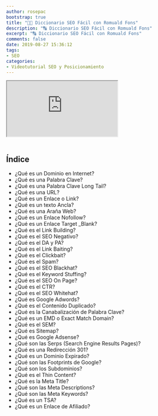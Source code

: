 ```yaml
---
author: rosepac
bootstrap: true
title: "👨‍🏫 Diccionario SEO Fácil con Romuald Fons"
description: "🔠 Diccionario SEO Fácil con Romuald Fons"
excerpt: "🔠 Diccionario SEO Fácil con Romuald Fons"
comments: false
date: 2019-08-27 15:36:12
tags:
- SEO
categories:
- Videotutorial SEO y Posicionamiento
---
```


<div class="embed-responsive embed-responsive-16by9">
  <iframe class="embed-responsive-item" src="https://www.youtube-nocookie.com/embed/videoseries?list=PLTlBeKQnFKtIU7Ap4jNX513lI1bC9m01X" allowfullscreen></iframe>
</div><br/>

## Índice
- ¿Qué es un Dominio en Internet?
- ¿Qué es una Palabra Clave?
- ¿Qué es una Palabra Clave Long Tail?
- ¿Qué es una URL?
- ¿Qué es un Enlace o Link?
- ¿Qué es un texto Ancla?
- ¿Qué es una Araña Web?
- ¿Qué es un Enlace Nofollow?
- ¿Qué es un Enlace Target _Blank?
- ¿Qué es el Link Building?
- ¿Qué es el SEO Negativo?
- ¿Qué es el DA y PA?
- ¿Qué es el Link Baiting?
- ¿Qué es el Clickbait?
- ¿Qué es el Spam?
- ¿Qué es el SEO Blackhat?
- ¿Qué es el Keyword Stuffing?
- ¿Qué es el SEO On Page?
- ¿Qué es el CTR?
- ¿Qué es el SEO Whitehat?
- ¿Qué es Google Adwords?
- ¿Qué es el Contenido Duplicado?
- ¿Qué es la Canabalización de Palabra Clave?
- ¿Qué es un EMD o Exact Match Domain?
- ¿Qué es el SEM?
- ¿Qué es Sitemap?
- ¿Qué es Google Adsense?
- ¿Qué son las Serps (Search Engine Results Pages)?
- ¿Qué es una Redirección 301?
- ¿Qué es un Dominio Expirado?
- ¿Qué son las Footprints de Google?
- ¿Qué son los Subdominios?
- ¿Qué es el Thin Content?
- ¿Qué es la Meta Title?
- ¿Qué son las Meta Descriptions?
- ¿Qué son las Meta Keywords?
- ¿Qué es un TSA?
- ¿Qué es un Enlace de Afiliado?